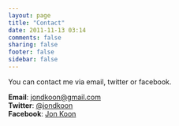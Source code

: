 ```yaml
---
layout: page
title: "Contact"
date: 2011-11-13 03:14
comments: false
sharing: false
footer: false
sidebar: false
---
```

You can contact me via email, twitter or facebook.

**Email**: [jondkoon@gmail.com](mailto:jondkoon@gmail.com)  
**Twitter**: [@jondkoon](http://twitter.com/jondkoon)  
**Facebook**: [Jon Koon](https://www.facebook.com/jondkoon)
